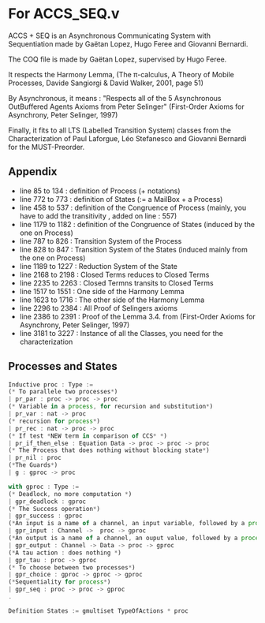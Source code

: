 # For ACCS_SEQ.v

ACCS + SEQ is an Asynchronous Communicating System with Sequentiation made by Gaëtan Lopez, Hugo Feree and Giovanni Bernardi.

The COQ file is made by Gaëtan Lopez, supervised by Hugo Feree.

It respects the Harmony Lemma, (The π-calculus, A Theory of Mobile Processes, Davide Sangiorgi & David Walker, 2001, page 51)

By Asynchronous, it means : "Respects all of the 5 Asynchronous OutBuffered Agents Axioms from Peter Selinger" (First-Order Axioms for Asynchrony, Peter Selinger, 1997)

Finally, it fits to all LTS (Labelled Transition System) classes from the Characterization of Paul Laforgue, Léo Stefanesco and Giovanni Bernardi for the MUST-Preorder.


## Appendix



- line 85 to 134 : definition of Process (+ notations)
- line 772 to 773 : definition of States (:= a MailBox + a Process)
- line 458 to 537 : definition of the Congruence of Process (mainly, you have to add the transitivity , added on line : 557)
- line 1179  to 1182 : definition of the Congruence of States (induced by the one on Process)
- line 787 to 826 : Transition System of the Process
- line 828 to 847 : Transition System of the States (induced mainly from the one on Process)
- line 1189 to 1227 : Reduction System of the State
- line 2168 to 2198 : Closed Terms reduces to Closed Terms
- line 2235 to 2263 : Closed Termns transits to Closed Terms
- line 1517 to 1551 : One side of the Harmony Lemma
- line 1623 to 1716 : The other side of the Harmony Lemma
- line 2296 to 2384 : All Proof of Selingers axioms
- line 2386 to 2391 : Proof of the Lemma 3.4. from (First-Order Axioms for Asynchrony, Peter Selinger, 1997)
- line 3181 to 3227 : Instance of all the Classes, you need for the characterization
## Processes and States

```javascript
Inductive proc : Type :=
(* To parallele two processes*)
| pr_par : proc -> proc -> proc
(* Variable in a process, for recursion and substitution*)
| pr_var : nat -> proc
(* recursion for process*)
| pr_rec : nat -> proc -> proc
(* If test *NEW term in comparison of CCS* *)
| pr_if_then_else : Equation Data -> proc -> proc -> proc
(* The Process that does nothing without blocking state*)
| pr_nil : proc
(*The Guards*)
| g : gproc -> proc

with gproc : Type :=
(* Deadlock, no more computation *)
| gpr_deadlock : gproc
(* The Success operation*)
| gpr_success : gproc
(*An input is a name of a channel, an input variable, followed by a process*)
| gpr_input : Channel ->  proc -> gproc
(*An output is a name of a channel, an ouput value, followed by a process*)
| gpr_output : Channel -> Data -> proc -> gproc
(*A tau action : does nothing *)
| gpr_tau : proc -> gproc
(* To choose between two processes*)
| gpr_choice : gproc -> gproc -> gproc
(*Sequentiality for process*)
| gpr_seq : proc -> proc -> gproc
.

Definition States := gmultiset TypeOfActions * proc
```

